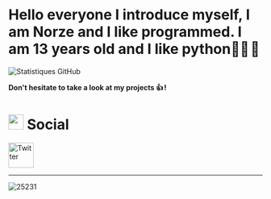 # Hello everyone I introduce myself, I am Norze and I like programmed. I am 13 years old and I like python👨‍💻 🐍


![Statistiques GitHub](https://github-readme-stats.vercel.app/api?username=N0rz3&show_icons=true&theme=dark)

**Don't hesitate to take a look at my projects 👍  !**

 <h1>
  <img src="https://media.giphy.com/media/hvRJCLFzcasrR4ia7z/giphy.gif" width="30px"/>
  Social
</h1>

<a href="https://twitter.com/norze15" target="_blank"><img src="https://assets.stickpng.com/images/580b57fcd9996e24bc43c53e.png" alt="Twitter" height="50" ></a>

-------------------------------------------------------
![25231](https://user-images.githubusercontent.com/123885505/231832010-1acf40d0-6645-4608-b058-c5fd78203f89.png)
